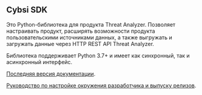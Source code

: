 Cybsi SDK
---------

Это Python-библиотека для продукта Threat Analyzer. Позволяет настраивать продукт, расширять возможности продукта пользовательскими источниками данных, а также выгружать и загружать данные через HTTP REST API Threat Analyzer. 

Библиотека поддерживает Python 3.7+ и имеет как синхронный, так и асинхронный интерфейс.

[Последняя версия документации](https://cybsi-sdk.readthedocs.io).

[Руководство по настройке окружения разработчика и выпуску релизов](https://cybsi-sdk.readthedocs.io/en/latest/dev/contributing.html).